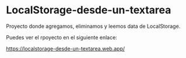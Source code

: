 # LocalStorage-desde-un-textarea

Proyecto donde agregamos, eliminamos y leemos data de LocalStorage.

Puedes ver el rpoyecto en el siguiente enlace:

https://localstorage-desde-un-textarea.web.app/
